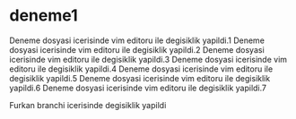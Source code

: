# deneme1

Deneme dosyasi icerisinde vim editoru ile degisiklik yapildi.1
Deneme dosyasi icerisinde vim editoru ile degisiklik yapildi.2
Deneme dosyasi icerisinde vim editoru ile degisiklik yapildi.3
Deneme dosyasi icerisinde vim editoru ile degisiklik yapildi.4
Deneme dosyasi icerisinde vim editoru ile degisiklik yapildi.5
Deneme dosyasi icerisinde vim editoru ile degisiklik yapildi.6
Deneme dosyasi icerisinde vim editoru ile degisiklik yapildi.7

Furkan branchi icerisinde degisiklik yapildi
